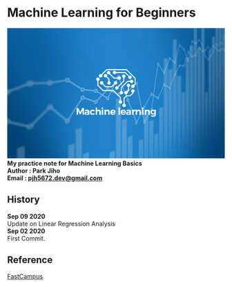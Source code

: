 # Machine Learning for Beginners   

![](./images/ML01.jpg)  
**My practice note for Machine Learning Basics**  
**Author : Park Jiho**  
**Email : pjh5672.dev@gmail.com**   

## History  
**Sep 09 2020**  
Update on Linear Regression Analysis   
**Sep 02 2020**  
First Commit.    


## Reference
[FastCampus](https://www.fastcampus.co.kr/)
